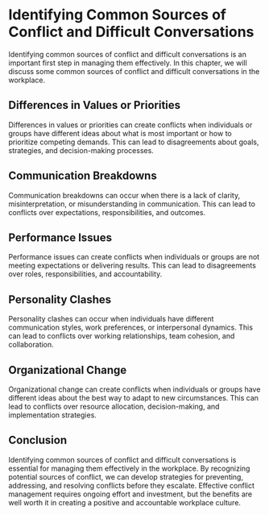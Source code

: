 Identifying Common Sources of Conflict and Difficult Conversations
==============================================================================================================================

Identifying common sources of conflict and difficult conversations is an important first step in managing them effectively. In this chapter, we will discuss some common sources of conflict and difficult conversations in the workplace.

Differences in Values or Priorities
-----------------------------------

Differences in values or priorities can create conflicts when individuals or groups have different ideas about what is most important or how to prioritize competing demands. This can lead to disagreements about goals, strategies, and decision-making processes.

Communication Breakdowns
------------------------

Communication breakdowns can occur when there is a lack of clarity, misinterpretation, or misunderstanding in communication. This can lead to conflicts over expectations, responsibilities, and outcomes.

Performance Issues
------------------

Performance issues can create conflicts when individuals or groups are not meeting expectations or delivering results. This can lead to disagreements over roles, responsibilities, and accountability.

Personality Clashes
-------------------

Personality clashes can occur when individuals have different communication styles, work preferences, or interpersonal dynamics. This can lead to conflicts over working relationships, team cohesion, and collaboration.

Organizational Change
---------------------

Organizational change can create conflicts when individuals or groups have different ideas about the best way to adapt to new circumstances. This can lead to conflicts over resource allocation, decision-making, and implementation strategies.

Conclusion
----------

Identifying common sources of conflict and difficult conversations is essential for managing them effectively in the workplace. By recognizing potential sources of conflict, we can develop strategies for preventing, addressing, and resolving conflicts before they escalate. Effective conflict management requires ongoing effort and investment, but the benefits are well worth it in creating a positive and accountable workplace culture.
